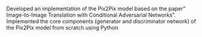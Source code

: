Developed an implementation of the Pix2Pix model based on the paper” Image-to-Image Translation with Conditional Adversarial Networks”. Implemented the core components (generator and discriminator network) of the Pix2Pix model from scratch using Python
